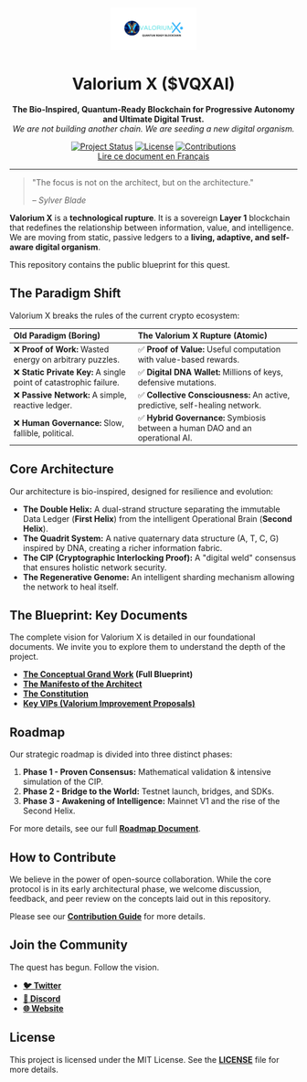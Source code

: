 <p align="center">
  <img src="https://github.com/SylverbladeX/ValoriumX/blob/main/pictures/vlrx-logo-min.jpg" alt="Logo de Valorium X" width="150"/>
</p>

<h1 align="center">Valorium X ($VQXAI)</h1>

<p align="center">
  <strong>The Bio-Inspired, Quantum-Ready Blockchain for Progressive Autonomy and Ultimate Digital Trust.</strong>
  <br />
  <em>We are not building another chain. We are seeding a new digital organism.</em>
</p>

<p align="center">
  <a href="https://github.com/SylverbladeX/ValoriumX/blob/main/docs/ROADMAP.md"><img src="https://img.shields.io/badge/Status-Phase%201%3A%20Proven%20Consensus-blue.svg" alt="Project Status"></a>
  <a href="https://github.com/SylverbladeX/ValoriumX/blob/main/LICENSE"><img src="https://img.shields.io/badge/License-MIT-green.svg" alt="License"></a>
  <a href="https://github.com/SylverbladeX/ValoriumX/blob/main/CONTRIBUTING.md"><img src="https://img.shields.io/badge/Contributions-Welcome-brightgreen.svg" alt="Contributions"></a>
  <br>
  <a href="README_fr.md">Lire ce document en Français</a>
</p>

---

> "The focus is not on the architect, but on the architecture."
>
> *– Sylver Blade*

**Valorium X** is a **technological rupture**. It is a sovereign **Layer 1** blockchain that redefines the relationship between information, value, and intelligence. We are moving from static, passive ledgers to a **living, adaptive, and self-aware digital organism**.

This repository contains the public blueprint for this quest.

## The Paradigm Shift

Valorium X breaks the rules of the current crypto ecosystem:

| Old Paradigm (Boring) | **The Valorium X Rupture (Atomic)** |
| :--- | :--- |
| ❌ **Proof of Work:** Wasted energy on arbitrary puzzles. | ✅ **Proof of Value:** Useful computation with value-based rewards. |
| ❌ **Static Private Key:** A single point of catastrophic failure. | ✅ **Digital DNA Wallet:** Millions of keys, defensive mutations. |
| ❌ **Passive Network:** A simple, reactive ledger. | ✅ **Collective Consciousness:** An active, predictive, self-healing network. |
| ❌ **Human Governance:** Slow, fallible, political. | ✅ **Hybrid Governance:** Symbiosis between a human DAO and an operational AI. |

## Core Architecture

Our architecture is bio-inspired, designed for resilience and evolution:

* **The Double Helix:** A dual-strand structure separating the immutable Data Ledger (**First Helix**) from the intelligent Operational Brain (**Second Helix**).
* **The Quadrit System:** A native quaternary data structure (A, T, C, G) inspired by DNA, creating a richer information fabric.
* **The CIP (Cryptographic Interlocking Proof):** A "digital weld" consensus that ensures holistic network security.
* **The Regenerative Genome:** An intelligent sharding mechanism allowing the network to heal itself.

## The Blueprint: Key Documents

The complete vision for Valorium X is detailed in our foundational documents. We invite you to explore them to understand the depth of the project.
* **[The Conceptual Grand Work](https://github.com/SylverbladeX/ValoriumX/blob/main/docs/GRAND_OEUVRE.md) (Full Blueprint)**
* **[The Manifesto of the Architect](https://github.com/SylverbladeX/ValoriumX/blob/main/docs/MANIFESTO.md)**
* **[The Constitution](https://github.com/SylverbladeX/ValoriumX/blob/main/docs/CONSTITUTION.md)**
* **[Key VIPs (Valorium Improvement Proposals)](https://github.com/SylverbladeX/ValoriumX/tree/main/vips)**

## Roadmap

Our strategic roadmap is divided into three distinct phases:

1.  **Phase 1 - Proven Consensus:** Mathematical validation & intensive simulation of the CIP.
2.  **Phase 2 - Bridge to the World:** Testnet launch, bridges, and SDKs.
3.  **Phase 3 - Awakening of Intelligence:** Mainnet V1 and the rise of the Second Helix.

For more details, see our full [**Roadmap Document**](https://github.com/SylverbladeX/ValoriumX/blob/main/docs/ROADMAP.md).

## How to Contribute

We believe in the power of open-source collaboration. While the core protocol is in its early architectural phase, we welcome discussion, feedback, and peer review on the concepts laid out in this repository.

Please see our [**Contribution Guide**](https://github.com/SylverbladeX/ValoriumX/blob/main/CONTRIBUTING.md) for more details.

## Join the Community

The quest has begun. Follow the vision.
* **[🐦 Twitter](https://twitter.com/ValoriumX)**
* **[💬 Discord](https://discord.gg/your-invite-code)**
* **[🌐 Website](https://vqxai.com)**

## License

This project is licensed under the MIT License. See the [**LICENSE**](https://github.com/SylverbladeX/ValoriumX/blob/main/LICENSE) file for more details.
